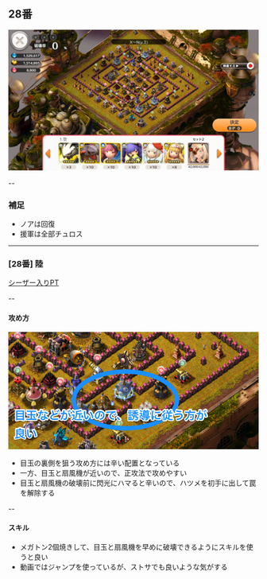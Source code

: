## 28番

![](src/img/28.png)

--
### 補足

- ノアは回復
- 援軍は全部チュロス

---
### [28番] 陸

[シーザー入りPT](https://play.lobi.co/video/8cd27ca1bbdd7057e538f10cc32e41f3221e61de)


--
#### 攻め方

![](src/img/28_earth01.png)

- 目玉の裏側を狙う攻め方には辛い配置となっている
- 一方、目玉と扇風機が近いので、正攻法で攻めやすい
- 目玉と扇風機の破壊前に閃光にハマると辛いので、ハツメを初手に出して罠を解除する

--
#### スキル

- メガトン2個焼きして、目玉と扇風機を早めに破壊できるようにスキルを使うと良い
- 動画ではジャンプを使っているが、ストサでも良いような気がする

